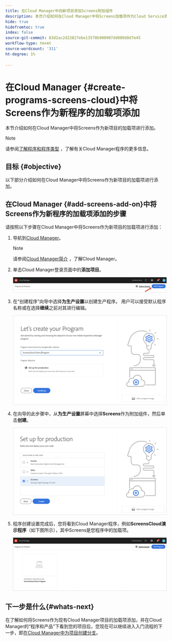 ```yaml
---
title: 在Cloud Manager中向新项目添加Screens附加组件
description: 本页介绍如何在Cloud Manager中将Screens加载项作为Cloud Service添加到新项目。
hide: true
hidefromtoc: true
index: false
source-git-commit: 83d2ac2d22827ebe13578b900907dd089d8d7e45
workflow-type: tm+mt
source-wordcount: '311'
ht-degree: 1%

---
```



# 在Cloud Manager {#create-programs-screens-cloud}中将Screens作为新程序的加载项添加

本节介绍如何在Cloud Manager中将Screens作为新项目的加载项进行添加。

>[!NOTE]
>请参阅[了解程序和程序类型](https://experienceleague.adobe.com/docs/experience-manager-cloud-service/onboarding/getting-access/understand-program-types.html?lang=en) ，了解有关Cloud Manager程序的更多信息。

## 目标 {#objective}

以下部分介绍如何在Cloud Manager中将Screens作为新项目的加载项进行添加。

## 在Cloud Manager {#add-screens-add-on}中将Screens作为新程序的加载项添加的步骤

请按照以下步骤在Cloud Manager中将Screens作为新项目的加载项进行添加：

1. 导航到[Cloud Manager](https://my.cloudmanager.adobe.com/)。

   >[!NOTE]
   >请参阅[Cloud Manager简介](https://experienceleague.adobe.com/docs/experience-manager-cloud-service/onboarding/onboarding-concepts/cloud-manager-introduction.html?lang=en) ，了解Cloud Manager。

1. 单击Cloud Manager登录页面中的&#x200B;**添加项目**。

   ![图像](/help/screens-cloud/assets/onboarding/onboard-screens-addon1.png)

1. 在“创建程序”向导中选择&#x200B;**为生产设置**&#x200B;以创建生产程序。 用户可以接受默认程序名称或在选择&#x200B;**继续**&#x200B;之前对其进行编辑。

   ![图像](/help/screens-cloud/assets/onboarding/onboard-screens-addon2.png)

1. 在向导的此步骤中，从&#x200B;**为生产设置**&#x200B;屏幕中选择&#x200B;**Screens**&#x200B;作为附加组件，然后单击&#x200B;**创建**。

   ![图像](/help/screens-cloud/assets/onboarding/onboard-screens-addon3.png)

1. 程序创建设置完成后，您将看到Cloud Manager程序，例如&#x200B;**ScreensCloud演示程序**（如下图所示），其中Screens是您程序中的加载项。

   ![图像](/help/screens-cloud/assets/onboarding/onboard-screens-addon4.png)

## 下一步是什么{#whats-next}

在了解如何将Screens作为现有Cloud Manager项目的加载项添加，并在Cloud Manager的“程序和产品”下看到您的项目后，您现在可以继续进入入门流程的下一步，即[在Cloud Manager中为项目创建分支](/help/screens-cloud/onboarding-screens-cloud/creating-a-branch.md)。

